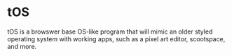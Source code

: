 # tOS

tOS is a browswer base OS-like program that will mimic an older styled operating system with working apps, such as a pixel art editor, scootspace, and more.
